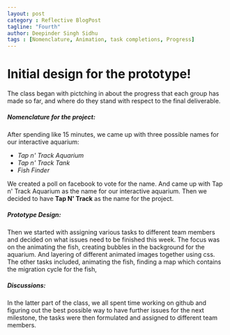 ```yaml
---
layout: post
category : Reflective BlogPost
tagline: "Fourth"
author: Deepinder Singh Sidhu
tags : [Nomenclature, Animation, task completions, Progress]
---
```

# Initial design for the prototype!

The class began with pictching in about the progress that each group has made so far, and where do they stand with respect to the final deliverable.

##### Nomenclature for the project:
After spending like 15 minutes, we came up with three possible names for our interactive aquarium:
* *Tap n' Track Aquarium* 
* *Tap n' Track Tank*
* *Fish Finder*

We created a poll on facebook to vote for the name. And came up with Tap n' Track Aquarium as the name for our interactive aquarium.
Then we decided to have **Tap N' Track** as the name for the project.

##### Prototype Design:

Then we started with assigning various tasks to different team members and decided on what issues need to be finished this week. The focus was on the animating the fish,
creating bubbles in the background for the aquarium. And layering of different animated images together using css. The other tasks included, animating the fish,
finding a map which contains the migration cycle for the fish, 

##### Discussions:

In the latter part of the class, we all spent time working on github and figuring out the best possible way to have further issues for the next milestone,
the tasks were then formulated and assigned to different team members.